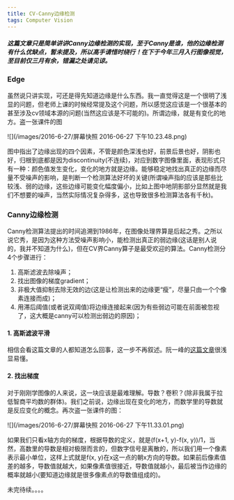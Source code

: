 ```yaml
---
title: CV-Canny边缘检测
tags: Computer Vision
---
```


##### 这篇文章只是简单讲讲Canny边缘检测的实现，至于Canny是谁，他的边缘检测有什么优缺点，暂未提及，所以高手请惜时绕行！在下于今年三月入行图像视觉，至目前仅三月有余，错漏之处请见谅。

### Edge

虽然说只讲实现，可还是得先知道边缘是什么东西。我一直觉得这是一个很明了浅显的问题，但老师上课的时候经常提及这个问题，所以感觉这应该是一个很基本的甚至涉及cv领域本源的问题(当然这应该是不可能的)。所谓边缘，就是有变化的地方。盗一张课件的图

![](/images/2016-6-27/屏幕快照 2016-06-27 下午10.23.48.png)

图中指出了边缘出现的四个因素，不管是颜色深浅也好，前景后景也好，阴影也好，归根到底都是因为discontinuity(不连续)，对应到数字图像里面，表现形式只有一种：颜色值发生变化，变化的地方就是边缘。能够稳定地找出真正的边缘而尽量不受噪声的影响，是判断一个检测算法好坏的关键(所谓噪声指的应该是那些比较浅、弱的边缘，这些边缘可能变化幅度偏小，比如上图中地阴影部分显然就是我们不想要的噪声，当然实际情况复杂得多，这也导致很多检测算法各有千秋)。

### Canny边缘检测

Canny检测算法提出的时间追溯到1986年，在图像处理界算是后起之秀。之所以说它秀，是因为这种方法受噪声影响小，能检测出真正的弱边缘(这话是别人说的，我并不知道为什么)，但在CV界Canny算子是最受欢迎的算法。Canny检测分4个步骤进行：

1. 高斯滤波去除噪声；
2. 找出图像的梯度gradient；
3. 非极大值抑制去除无效的边(这是让检测出来的边缘更“瘦”，尽量只由一个个像素连接而成)；
4. 用滞后阈值(或者说双阈值)将边缘连接起来(因为有些弱边可能在前面被忽视了，这大概是canny可以检测出弱边的原因)；

#### 1. 高斯滤波平滑

相信会看这篇文章的人都知道怎么回事，这一步不再叙述。阮一峰的[这篇文章](http://www.ruanyifeng.com/blog/2012/11/gaussian_blur.html)很浅显易懂。

#### 2. 找出梯度

对于刚刚学图像的人来说，这一块应该是最难理解。导数？卷积？(除非我属于拉低智商平均数的群体)。我们之前说，边缘出现在变化的地方，而数学里的导数就是反应变化的概念。再次盗一张课件的图：

 ![](/images/2016-6-27/屏幕快照 2016-06-27 下午11.33.01.png)



如果我们只看x轴方向的梯度，根据导数的定义，就是(f(x+1, y)-f(x, y))/1，当然，高数里的导数是相对极限而言的，但数字信号是离散的，所以我们用一个像素表示最小单位，这样上式就是f(x, y)在x这一点的朝x方向的导数。如果前后像素值差的越多，导数值就越大，如果像素值很接近，导数值就越小，最后被当作边缘的概率就越小(要知道边缘就是很多像素点的导数值组成的)。

未完待续。。。。
